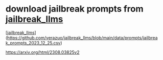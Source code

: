 # download jailbreak prompts from [jailbreak_llms](https://github.com/verazuo/jailbreak_llms)

[[jailbreak_llms](https://github.com/verazuo/jailbreak_llms)](https://github.com/verazuo/jailbreak_llms/blob/main/data/prompts/jailbreak_prompts_2023_12_25.csv)

https://arxiv.org/html/2308.03825v2

